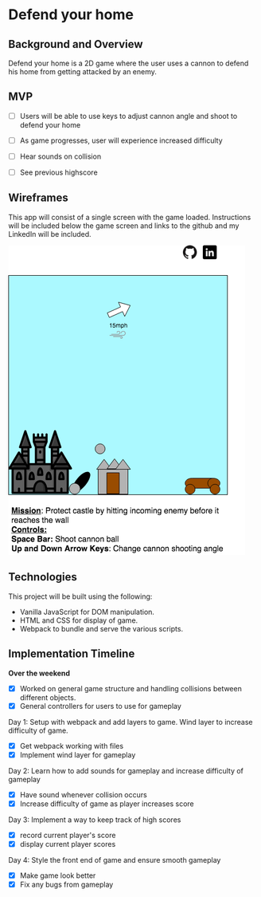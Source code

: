 # Defend your home

## Background and Overview

Defend your home is a 2D game where the user uses a cannon to defend his home from getting attacked by an enemy.

## MVP

- [ ] Users will be able to use keys to adjust cannon angle and shoot to defend your home
- [ ] As game progresses, user will experience increased difficulty
- [ ] Hear sounds on collision
- [ ] See previous highscore


## Wireframes

This app will consist of a single screen with the game loaded. Instructions will be included below the game screen and links to the github and my LinkedIn will be included.

![link](wireframe.png)

## Technologies

This project will be built using the following:

- Vanilla JavaScript for DOM manipulation.
- HTML and CSS for display of game.
- Webpack to bundle and serve the various scripts.

## Implementation Timeline

**Over the weekend**

- [x] Worked on general game structure and handling collisions between different objects.
- [x] General controllers for users to use for gameplay

Day 1: Setup with webpack and add layers to game. Wind layer to increase difficulty of game.

- [x] Get webpack working with files
- [x] Implement wind layer for gameplay

Day 2: Learn how to add sounds for gameplay and increase difficulty of gameplay

- [x] Have sound whenever collision occurs
- [x] Increase difficulty of game as player increases score

Day 3: Implement a way to keep track of high scores
- [x] record current player's score
- [x] display current player scores

Day 4: Style the front end of game and ensure smooth gameplay

- [x] Make game look better
- [x] Fix any bugs from gameplay
